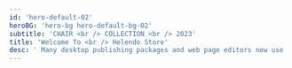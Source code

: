 ```yaml
---
id: 'hero-default-02'
heroBG: 'hero-bg hero-default-bg-02'
subtitle: 'CHAIR <br /> COLLECTION <br /> 2023'
title: 'Welcome To <br /> Helendo Store'
desc: ' Many desktop publishing packages and web page editors now use  <br /> Lorem Ipsum as their default model text'
---
```

